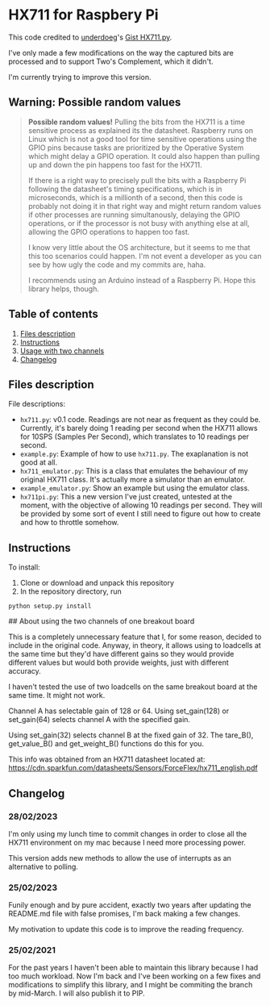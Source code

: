 # HX711 for Raspbery Pi

This code credited to [underdoeg](https://github.com/underdoeg/)'s [Gist HX711.py](https://gist.github.com/underdoeg/98a38b54f889fce2b237).

I've only made a few modifications on the way the captured bits are processed and to support Two's Complement, which it didn't.

I'm currently trying to improve this version.

## Warning: Possible random values

>  **Possible random values!**
>  Pulling the bits from the HX711 is a time sensitive process as explained its the datasheet. Raspberry runs on Linux which is not a good tool for time sensitive operations using the GPIO pins because tasks are prioritized by the Operative System which might delay a GPIO operation. It could also happen than pulling up and down the pin happens too fast for the HX711.
>
>  If there is a right way to precisely pull the bits with a Raspberry Pi following the datasheet's timing specifications, which is in microseconds, which is a millionth of a second, then this code is probably not doing it in that right way and might return random values if other processes are running simultanously, delaying the GPIO operations, or if the processor is not busy with anything else at all, allowing the GPIO operations to happen too fast.
>
>  I know very little about the OS architecture, but it seems to me that this too scenarios could happen. I'm not event a developer as you can see by how ugly the code and my commits are, haha.
>
>  I recommends using an Arduino instead of a Raspberry Pi. Hope this library helps, though.

## Table of contents

1. [Files description](#files-description)
2. [Instructions](#instructions)
3. [Usage with two channels](#usage-with-two-channels)
4. [Changelog](#changelog)

## Files description

File descriptions:
- `hx711.py`: v0.1 code. Readings are not near as frequent as they could be. Currently, it's barely doing 1 reading per second when the HX711 allows for 10SPS (Samples Per Second), which translates to 10 readings per second.
- `example.py`: Example of how to use `hx711.py`. The exaplanation is not good at all.
- `hx711_emulator.py`: This is a class that emulates the behaviour of my original HX711 class. It's actually more a simulator than an emulator.
- `example_emulator.py`: Show an example but using the emulator class.
- `hx711pi.py`: This a new version I've just created, untested at the moment, with the objective of allowing 10 readings per second. They will be provided by some sort of event I still need to figure out how to create and how to throttle somehow.

## Instructions

To install:

1. Clone or download and unpack this repository
2. In the repository directory, run
```
python setup.py install
```

## About using the two channels of one breakout board

This is a completely unnecessary feature that I, for some reason, decided to include in the original code. Anyway, in theory, it allows using to loadcells at the same time but they'd have different gains so they would provide different values but would both provide weights, just with different accuracy.

I haven't tested the use of two loadcells on the same breakout board at the same time. It might not work.

Channel A has selectable gain of 128 or 64.  Using set_gain(128) or set_gain(64) selects channel A with the specified gain.

Using set_gain(32) selects channel B at the fixed gain of 32. The tare_B(), get_value_B() and get_weight_B() functions do this for you.

This info was obtained from an HX711 datasheet located at:
https://cdn.sparkfun.com/datasheets/Sensors/ForceFlex/hx711_english.pdf

## Changelog

### 28/02/2023

I'm only using my lunch time to commit changes in order to close all the HX711 environment on my mac because I need more processing power.

This version adds new methods to allow the use of interrupts as an alternative to polling.

### 25/02/2023

Funily enough and by pure accident, exactly two years after updating the README.md file with false promises, I'm back making a few changes.

My motivation to update this code is to improve the reading frequency.

### 25/02/2021

For the past years I haven't been able to maintain this library because I had too much workload. Now I'm back and I've been working on a few fixes and modifications to simplify this library, and I might be commiting the branch by mid-March. I will also publish it to PIP.